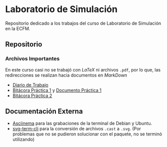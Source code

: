 # Laboratorio de Simulación

Repositorio dedicado a los trabajos del curso de Laboratorio de Simulación
en la ECFM.

## Repositorio
### Archivos Importantes
En este curso casi no se trabajó con _LaTeX_ ni archivos <code>.pdf</code>, por lo que, las redirecciones se realizan hacia documentos en _MarkDown_
  - [Diario de Trabajo](https://github.com/DSarceno/Simulation-Lab/blob/main/Practicas/Diario.md)
  - [Bitácora Práctica 1](https://github.com/DSarceno/Simulation-Lab/blob/main/Practicas/Practica1/practica1.md) y [Documento Práctica 1](https://github.com/DSarceno/Simulation-Lab/blob/main/Practicas/Practica1/Documento/doc.pdf)
  - [Bitácora Práctica 2](https://github.com/DSarceno/2022LabSimu201900109/blob/main/Practicas/Practica2/practica2.md)

## Documentación Externa
  - [Asciinema](https://github.com/asciinema/asciinema) para las grabaciones de la terminal de Debian y Ubuntu.
  - [svg-term-cli](https://github.com/marionebl/svg-term-cli) para la conversión de archivos <code>.cast</code> a <code>.svg</code>. (Por problemas que no se pudieron solucionar con el paquete, no se terminó utilizando)
